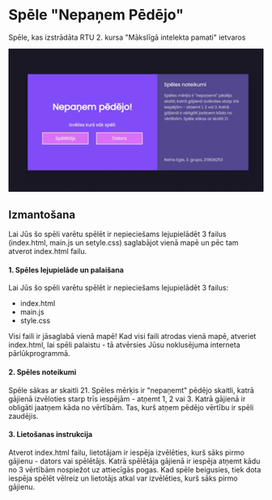 # Spēle "Nepaņem Pēdējo"
Spēle, kas izstrādāta RTU 2. kursa "Mākslīgā intelekta pamati" ietvaros 

![](https://github.com/regle1/nepanem-pedejo/blob/main/Includes/demo.gif)

## Izmantošana
Lai Jūs šo spēli varētu spēlēt ir nepieciešams lejupielādēt 3 failus (index.html, main.js un setyle.css) saglabājot vienā mapē un pēc tam atverot index.html failu.

#### 1. Spēles lejupielāde un palaišana
Lai Jūs šo spēli varētu spēlēt ir nepieciešams lejupielādēt 3 failus:
- index.html
- main.js
- style.css

Visi faili ir jāsaglabā vienā mapē! Kad visi faili atrodas vienā mapē, atveriet index.html, lai spēli palaistu - tā atvērsies Jūsu noklusējuma interneta pārlūkprogrammā.

#### 2. Spēles noteikumi
Spēle sākas ar skaitli 21. Spēles mērķis ir "nepaņemt" pēdējo skaitli, katrā gājienā izvēloties starp trīs iespējām - atņemt 1, 2 vai 3. Katrā gājienā ir obligāti jaatņem kāda no vērtībām. Tas, kurš atņem pēdējo vērtību ir spēli zaudējis.
 
#### 3. Lietošanas instrukcija
Atverot index.html failu, lietotājam ir iespēja izvēlēties, kurš sāks pirmo gājienu - dators vai spēlētājs. Katrā spēlētāja gājienā ir iespēja atņemt kādu no 3 vērtībām nospiežot uz attiecīgās pogas. Kad spēle beigusies, tiek dota iespēja spēlēt vēlreiz un lietotājs atkal var izvēlēties, kurš sāks pirmo gājienu.
